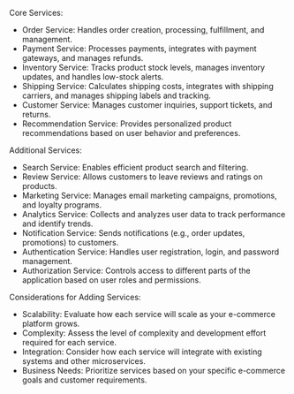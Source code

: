 Core Services:

- Order Service: Handles order creation, processing, fulfillment, and management.
- Payment Service: Processes payments, integrates with payment gateways, and manages refunds.
- Inventory Service: Tracks product stock levels, manages inventory updates, and handles low-stock alerts.
- Shipping Service: Calculates shipping costs, integrates with shipping carriers, and manages shipping labels and tracking.
- Customer Service: Manages customer inquiries, support tickets, and returns.
- Recommendation Service: Provides personalized product recommendations based on user behavior and preferences.

Additional Services:

- Search Service: Enables efficient product search and filtering.
- Review Service: Allows customers to leave reviews and ratings on products.
- Marketing Service: Manages email marketing campaigns, promotions, and loyalty programs.
- Analytics Service: Collects and analyzes user data to track performance and identify trends.
- Notification Service: Sends notifications (e.g., order updates, promotions) to customers.
- Authentication Service: Handles user registration, login, and password management.
- Authorization Service: Controls access to different parts of the application based on user roles and permissions.

Considerations for Adding Services:

- Scalability: Evaluate how each service will scale as your e-commerce platform grows.
- Complexity: Assess the level of complexity and development effort required for each service.
- Integration: Consider how each service will integrate with existing systems and other microservices.
- Business Needs: Prioritize services based on your specific e-commerce goals and customer requirements.